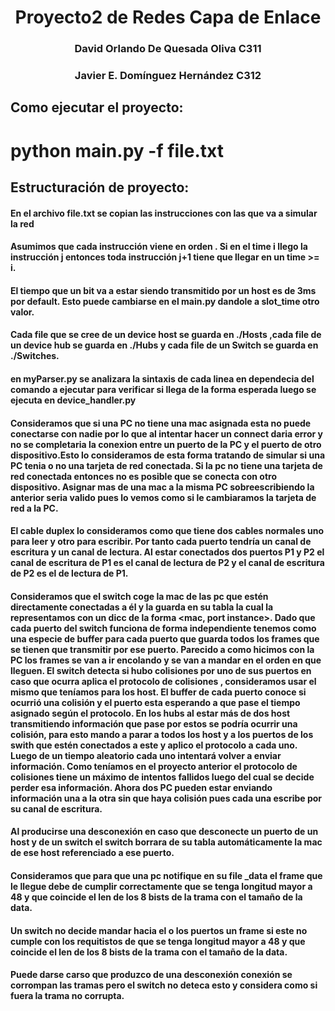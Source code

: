 # <center>Proyecto2 de Redes  Capa de Enlace<center>
### <center>David Orlando De Quesada Oliva C311</center>
### <center>Javier E. Domínguez Hernández C312</center>

## Como ejecutar el proyecto:
# python main.py -f file.txt

## Estructuración de proyecto:
#### En el archivo file.txt se copian las instrucciones con las que va a  simular la red

#### Asumimos que cada instrucción viene en orden . Si en el time i llego la instrucción j entonces toda instrucción j+1 tiene que llegar en un time >= i.

#### El tiempo que un bit va a estar siendo transmitido por un host es de 3ms por default. Esto puede cambiarse en el main.py dandole a slot_time otro valor.
#### Cada file que se cree de un device host se guarda en ./Hosts ,cada file de un device hub se guarda en ./Hubs y cada file de un Switch se guarda en ./Switches.

#### en myParser.py se analizara la sintaxis de cada linea en dependecia del comando a ejecutar para verificar si llega de la forma esperada luego  se ejecuta en device_handler.py

#### Consideramos que si una PC no tiene una mac asignada esta no puede conectarse con nadie por lo que al intentar hacer un connect daria error y no se completaria la conexion entre un puerto de la PC y el puerto de otro dispositivo.Esto lo consideramos de esta forma tratando de simular si una PC tenia o no una tarjeta de red conectada. Si la pc no tiene una tarjeta de red conectada entonces no es posible que se conecta con otro dispositivo. Asignar mas de una mac a la misma PC sobreescribiendo la anterior seria valido pues lo vemos como si le cambiaramos la tarjeta de red a la PC.

#### El cable duplex lo consideramos como que tiene dos cables normales uno para leer y otro para escribir. Por tanto cada puerto tendría un canal de escritura y un canal de lectura. Al estar conectados dos puertos P1 y P2 el canal de escritura de P1 es el canal de lectura de P2 y el canal de escritura de P2 es el de lectura de P1.

#### Consideramos que el switch coge la mac de las pc que estén directamente conectadas a él y la guarda en su tabla la cual la representamos con un dicc de la forma <mac, port instance>. Dado que cada puerto del switch funciona de forma independiente tenemos como una especie de buffer para cada puerto que guarda todos los frames que se tienen que transmitir por ese puerto. Parecido a como hicimos con la PC los frames se van a ir encolando y se van a mandar en el orden en que lleguen. El switch detecta si hubo colisiones por uno de sus puertos en caso que ocurra aplica el protocolo de colisiones , consideramos usar el mismo que teníamos para los host. El buffer de cada puerto conoce si ocurrió una colisión y el puerto esta esperando a que pase el tiempo asignado según el protocolo.  En los hubs al estar más de dos host transmitiendo información que pase por estos se podría ocurrir una colisión, para esto mando a parar a todos los host y a los puertos de los swith que estén conectados a este y aplico el protocolo a cada uno. Luego de un  tiempo aleatorio cada uno intentará volver a enviar información. Como teníamos en el proyecto anterior el protocolo de colisiones tiene un máximo de intentos fallidos luego del cual se decide perder esa información. Ahora dos PC pueden estar enviando información una a la otra sin que haya colisión pues cada una escribe por su canal de escritura.

####  Al producirse una desconexión en caso que desconecte un puerto de un host y de un switch el switch borrara de su tabla automáticamente la mac de ese host referenciado a ese puerto.

#### Consideramos que para que una pc notifique en su file _data el frame que le llegue debe de cumplir correctamente que se tenga longitud mayor a 48 y que coincide el len de los 8 bists de la trama con el tamaño de la data.

#### Un switch no decide mandar hacia el o los puertos un frame si este no cumple con los requitistos de que se tenga longitud mayor a 48 y que coincide el len de los 8 bists de la trama con el tamaño de la data.

#### Puede darse carso que produzco de una desconexión conexión se corrompan las tramas pero el switch no deteca esto y considera como si fuera la trama no corrupta.
